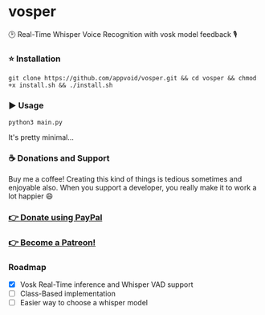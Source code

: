 # vosper
🕑 Real-Time Whisper Voice Recognition with vosk model feedback 🎙

### ⭐ Installation
`git clone https://github.com/appvoid/vosper.git && cd vosper && chmod +x install.sh && ./install.sh`

### ▶ Usage
`python3 main.py`

It's pretty minimal...

### ☕ **Donations and Support** 
Buy me a coffee! Creating this kind of things is tedious sometimes and enjoyable also. When you support a developer, you really make it to work a lot happier 😄
### [ 👉 **Donate using PayPal** ](https://www.paypal.com/donate/?hosted_button_id=CDZH8GJET9SNU)
### [ 👉 **Become a Patreon!** ](https://www.patreon.com/bePatron?u=52880328)

### Roadmap
- [x] Vosk Real-Time inference and Whisper VAD support
- [ ] Class-Based implementation
- [ ] Easier way to choose a whisper model
